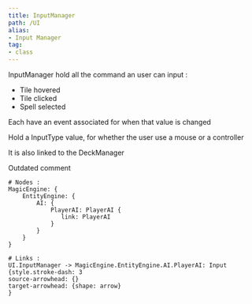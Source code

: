 ```yaml
---
title: InputManager
path: /UI
alias: 
- Input Manager
tag: 
- class
---
```

InputManager hold all the command an user can input :
- Tile hovered
- Tile clicked
- Spell selected

Each have an event associated for when that value is changed

Hold a InputType value, for whether the user use a mouse or a controller

It is also linked to the DeckManager

Outdated comment  
```d2
# Nodes :
MagicEngine: {
    EntityEngine: {
        AI: {
            PlayerAI: PlayerAI {
               link: PlayerAI
            }
        }
    }
}

# Links :
UI.InputManager -> MagicEngine.EntityEngine.AI.PlayerAI: Input {style.stroke-dash: 3
source-arrowhead: {}
target-arrowhead: {shape: arrow}
}

```